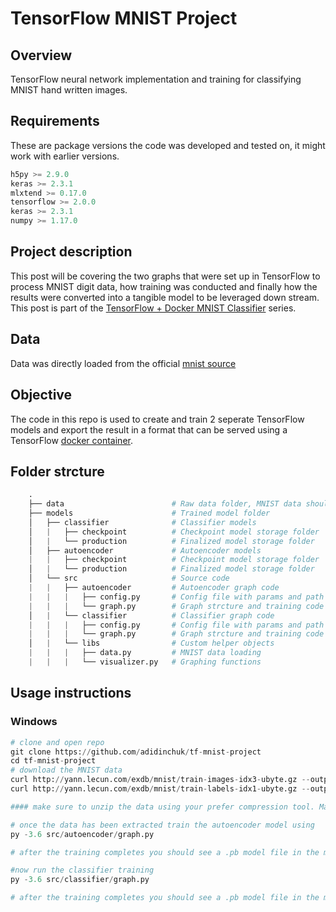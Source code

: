 # TensorFlow MNIST Project

## Overview
TensorFlow neural network implementation and training for classifying MNIST hand written images.

## Requirements
These are package versions the code was developed and tested on, it might work with earlier versions.
```python
h5py >= 2.9.0
keras >= 2.3.1
mlxtend >= 0.17.0
tensorflow >= 2.0.0
keras >= 2.3.1
numpy >= 1.17.0
```

## Project description
This post will be covering the two graphs that were set up in TensorFlow to process MNIST digit data, how training was conducted and finally how the results were converted into a tangible model to be leveraged down stream. This post is part of the [TensorFlow + Docker MNIST Classifier](http://theappliedarchitect.com/tensorflow-docker-mnist-classifier-project/) series.

## Data
Data was directly loaded from the official [mnist source](http://yann.lecun.com/exdb/mnist/)

## Objective
The code in this repo is used to create and train 2 seperate TensorFlow models and export the result in a format that can be served using a TensorFlow [docker container](https://www.tensorflow.org/tfx/serving/docker).

## Folder strcture
```python    
    .
    ├── data                        # Raw data folder, MNIST data should be extracted here
    ├── models                      # Trained model folder
    │   ├── classifier              # Classifier models
    │   |   ├── checkpoint          # Checkpoint model storage folder
    │   |   └── production          # Finalized model storage folder
    │   ├── autoencoder             # Autoencoder models
    |   |   ├── checkpoint          # Checkpoint model storage folder
    │   |   └── production          # Finalized model storage folder
    │   └── src                     # Source code
    |   |   ├── autoencoder         # Autoencoder graph code
    |   |   |   ├── config.py       # Config file with params and path info
    |   |   |   └── graph.py        # Graph strcture and training code
    │   |   └── classifier          # Classifier graph code
    |   |   |   ├── config.py       # Config file with params and path info
    |   |   |   └── graph.py        # Graph strcture and training code
    │   |   └── libs                # Custom helper objects
    |   |   |   ├── data.py         # MNIST data loading 
    |   |   |   └── visualizer.py   # Graphing functions
```

## Usage instructions

### Windows
```python  
# clone and open repo
git clone https://github.com/adidinchuk/tf-mnist-project
cd tf-mnist-project
# download the MNIST data
curl http://yann.lecun.com/exdb/mnist/train-images-idx3-ubyte.gz --output data/train-images-idx3-ubyte.gz
curl http://yann.lecun.com/exdb/mnist/train-labels-idx1-ubyte.gz --output data/train-labels-idx1-ubyte.gz

#### make sure to unzip the data using your prefer compression tool. Make sure the file names and location do not change, otherwise you will have to make the appropriate changes in the config files ####

# once the data has been extracted train the autoencoder model using
py -3.6 src/autoencoder/graph.py

# after the training completes you should see a .pb model file in the models/autoencoder/production folder

#now run the classifier training
py -3.6 src/classifier/graph.py

# after the training completes you should see a .pb model file in the models/classifier/production folder
```
